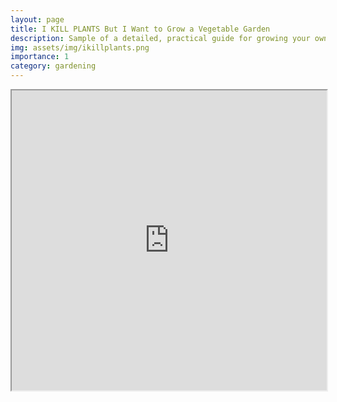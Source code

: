 ```yaml
---
layout: page
title: I KILL PLANTS But I Want to Grow a Vegetable Garden
description: Sample of a detailed, practical guide for growing your own vegetable garden
img: assets/img/ikillplants.png
importance: 1
category: gardening
---
```


<iframe src="https://drive.google.com/file/d/1QrM-yMXaayuW8VzqmUOS420FHCNnDxej/preview" width="100%" height="480px" allow="autoplay"></iframe>

